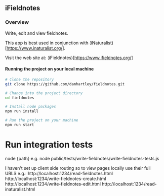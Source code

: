 ## iFieldnotes

### Overview
Write, edit and view fieldnotes. 

This app is best used in conjunction with (iNaturalist)[https://www.inaturalist.org/].

Visit the web site at: (iFieldnotes)[https://www.ifieldnotes.org/]

#### Running the project on your local machine

```bash
# Clone the repository
git clone https://github.com/danhartley/fieldnotes.git

# Change into the project directory
cd fieldnotes

# Install node packages
npm run install

# Run the project on your machine
npm run start

````

# Run integration tests
node {path} e.g. node public/tests/write-fieldnotes/write-fieldnotes-tests.js

I haven't set up client side routing so to view pages locally use their full URLS e.g.:
http://localhost:1234/read-fieldnotes.html
http://localhost:1234/write-fieldnotes-create.html
http://localhost:1234/write-fieldnotes-edit.html
http://localhost:1234/read-inaturalist.html

